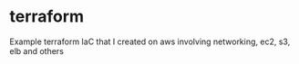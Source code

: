 # terraform
Example terraform IaC that I created on aws involving networking, ec2, s3, elb and others
